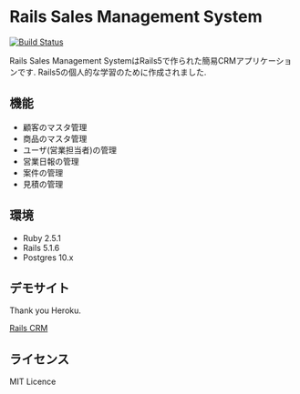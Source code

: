 # Rails Sales Management System

[![Build Status](https://travis-ci.org/twinbird/rails-sales-management-system.svg?branch=master)](https://travis-ci.org/twinbird/rails-sales-management-system)

Rails Sales Management SystemはRails5で作られた簡易CRMアプリケーションです.
Rails5の個人的な学習のために作成されました.

## 機能

 * 顧客のマスタ管理
 * 商品のマスタ管理
 * ユーザ(営業担当者)の管理
 * 営業日報の管理
 * 案件の管理
 * 見積の管理

## 環境

 * Ruby 2.5.1
 * Rails 5.1.6
 * Postgres 10.x

## デモサイト

Thank you Heroku.

[Rails CRM](https://rails-sales-management-system.herokuapp.com/)

## ライセンス

MIT Licence
